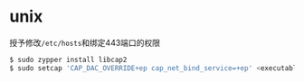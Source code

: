 # unix
授予修改`/etc/hosts`和绑定443端口的权限
```bash
$ sudo zypper install libcap2
$ sudo setcap 'CAP_DAC_OVERRIDE+ep cap_net_bind_service=+ep' <executable file>
```